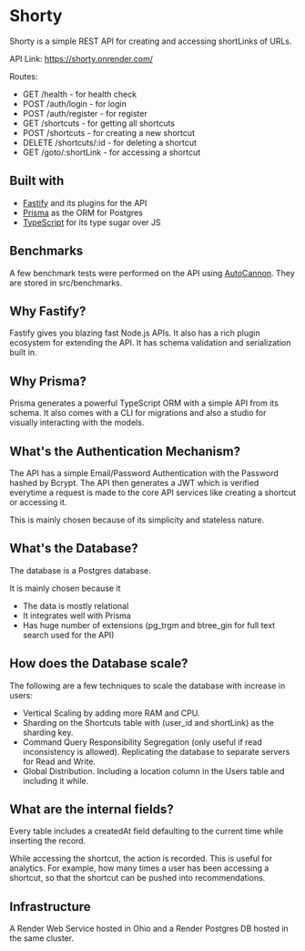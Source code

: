 # Shorty
Shorty is a simple REST API for creating and accessing shortLinks of URLs.

API Link: https://shorty.onrender.com/

Routes:
- GET /health - for health check
- POST /auth/login - for login
- POST /auth/register - for register
- GET /shortcuts - for getting all shortcuts
- POST /shortcuts - for creating a new shortcut
- DELETE /shortcuts/:id - for deleting a shortcut
- GET /goto/:shortLink - for accessing a shortcut

## Built with
* [Fastify](https://fastify.io) and its plugins for the API
* [Prisma](https://prisma.io) as the ORM for Postgres
* [TypeScript](https://typescriptlang.org) for its type sugar over JS

## Benchmarks
A few benchmark tests were performed on the API using [AutoCannon](https://github.com/mcollina/autocannon). They are stored in src/benchmarks.

## Why Fastify?
Fastify gives you blazing fast Node.js APIs. It also has a rich plugin ecosystem for extending the API. It has schema validation and serialization built in.

## Why Prisma?
Prisma generates a powerful TypeScript ORM with a simple API from its schema. It also comes with a CLI for migrations and also a studio for visually interacting with the models.

## What's the Authentication Mechanism?
The API has a simple Email/Password Authentication with the Password hashed by Bcrypt. The API then generates a JWT which is verified everytime a request is made to the core API services like creating a shortcut or accessing it.

This is mainly chosen because of its simplicity and stateless nature.

## What's the Database?
The database is a Postgres database. 

It is mainly chosen because it
* The data is mostly relational
* It integrates well with Prisma
* Has huge number of extensions (pg_trgm and btree_gin for full text search used for the API)

## How does the Database scale?
The following are a few techniques to scale the database with increase in users:
* Vertical Scaling by adding more RAM and CPU.
* Sharding on the Shortcuts table with (user_id and shortLink) as the sharding key.
* Command Query Responsibility Segregation (only useful if read inconsistency is allowed). Replicating the database to separate servers for Read and Write.
* Global Distribution. Including a location column in the Users table and including it while.

## What are the internal fields?
Every table includes a createdAt field defaulting to the current time while inserting the record.

While accessing the shortcut, the action is recorded. This is useful for analytics. For example, how many times a user has been accessing a shortcut, so that the shortcut can be pushed into recommendations.

## Infrastructure
A Render Web Service hosted in Ohio and a Render Postgres DB hosted in the same cluster.
